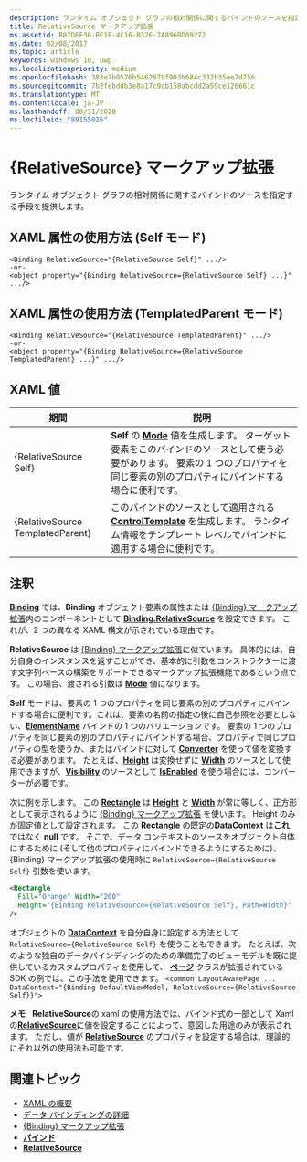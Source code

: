 ```yaml
---
description: ランタイム オブジェクト グラフの相対関係に関するバインドのソースを指定する手段を提供します。
title: RelativeSource マークアップ拡張
ms.assetid: B87DEF36-BE1F-4C16-B32E-7A896BD09272
ms.date: 02/08/2017
ms.topic: article
keywords: windows 10, uwp
ms.localizationpriority: medium
ms.openlocfilehash: 383e7b0576b5462879f903b684c332b35ee7d756
ms.sourcegitcommit: 7b2febddb3e8a17c9ab158abcdd2a59ce126661c
ms.translationtype: MT
ms.contentlocale: ja-JP
ms.lasthandoff: 08/31/2020
ms.locfileid: "89155026"
---
```

# <a name="relativesource-markup-extension"></a>{RelativeSource} マークアップ拡張


ランタイム オブジェクト グラフの相対関係に関するバインドのソースを指定する手段を提供します。

## <a name="xaml-attribute-usage-self-mode"></a>XAML 属性の使用方法 (Self モード)

``` syntax
<Binding RelativeSource="{RelativeSource Self}" .../>
-or-
<object property="{Binding RelativeSource={RelativeSource Self} ...}" .../>
```

## <a name="xaml-attribute-usage-templatedparent-mode"></a>XAML 属性の使用方法 (TemplatedParent モード)

``` syntax
<Binding RelativeSource="{RelativeSource TemplatedParent}" .../>
-or-
<object property="{Binding RelativeSource={RelativeSource TemplatedParent} ...}" .../>
```

## <a name="xaml-values"></a>XAML 値

| 期間 | 説明 |
|------|-------------|
| {RelativeSource Self} | <strong>Self</strong> の [<strong>Mode</strong>](/uwp/api/windows.ui.xaml.data.relativesource.mode) 値を生成します。 ターゲット要素をこのバインドのソースとして使う必要があります。 要素の 1 つのプロパティを同じ要素の別のプロパティにバインドする場合に便利です。 |
| {RelativeSource TemplatedParent} | このバインドのソースとして適用される [<strong>ControlTemplate</strong>](/uwp/api/Windows.UI.Xaml.Controls.ControlTemplate) を生成します。 ランタイム情報をテンプレート レベルでバインドに適用する場合に便利です。 | 

## <a name="remarks"></a>注釈

[**Binding**](/uwp/api/Windows.UI.Xaml.Data.Binding) では、**Binding** オブジェクト要素の属性または [{Binding} マークアップ拡張](binding-markup-extension.md)内のコンポーネントとして [**Binding.RelativeSource**](/uwp/api/windows.ui.xaml.data.binding.relativesource) を設定できます。 これが、2 つの異なる XAML 構文が示されている理由です。

**RelativeSource** は [{Binding} マークアップ拡張](binding-markup-extension.md)に似ています。  具体的には、自分自身のインスタンスを返すことができ、基本的に引数をコンストラクターに渡す文字列ベースの構築をサポートできるマークアップ拡張機能であるという点です。 この場合、渡される引数は [**Mode**](/uwp/api/windows.ui.xaml.data.relativesource.mode) 値になります。

**Self** モードは、要素の 1 つのプロパティを同じ要素の別のプロパティにバインドする場合に便利です。これは、要素の名前の指定の後に自己参照を必要としない、[**ElementName**](/uwp/api/windows.ui.xaml.data.binding.elementname) バインドの 1 つのバリエーションです。 要素の 1 つのプロパティを同じ要素の別のプロパティにバインドする場合、プロパティで同じプロパティの型を使うか、またはバインドに対して [**Converter**](/uwp/api/windows.ui.xaml.data.binding.converter) を使って値を変換する必要があります。 たとえば、[**Height**](/uwp/api/Windows.UI.Xaml.FrameworkElement.Height) は変換せずに [**Width**](/uwp/api/Windows.UI.Xaml.FrameworkElement.Width) のソースとして使用できますが、[**Visibility**](/uwp/api/windows.ui.xaml.controls.control.isenabled) のソースとして [**IsEnabled**](/uwp/api/Windows.UI.Xaml.Visibility) を使う場合には、コンバーターが必要です。

次に例を示します。 この [**Rectangle**](/uwp/api/Windows.UI.Xaml.Shapes.Rectangle) は [**Height**](/uwp/api/Windows.UI.Xaml.FrameworkElement.Height) と [**Width**](/uwp/api/Windows.UI.Xaml.FrameworkElement.Width) が常に等しく、正方形として表示されるように [{Binding} マークアップ拡張](binding-markup-extension.md) を使います。 Height のみが固定値として設定されます。 この **Rectangle** の既定の[**DataContext**](/uwp/api/windows.ui.xaml.frameworkelement.datacontext) は**これ**ではなく **null** です。 そこで、データ コンテキストのソースをオブジェクト自体にするために (そして他のプロパティにバインドできるようにするために)、{Binding} マークアップ拡張の使用時に `RelativeSource={RelativeSource Self}` 引数を使います。

```XML
<Rectangle
  Fill="Orange" Width="200"
  Height="{Binding RelativeSource={RelativeSource Self}, Path=Width}"
/>
```

オブジェクトの [**DataContext**](/uwp/api/windows.ui.xaml.frameworkelement.datacontext) を自分自身に設定する方法として `RelativeSource={RelativeSource Self}` を使うこともできます。  たとえば、次のような独自のデータバインディングのための準備完了のビューモデルを既に提供しているカスタムプロパティを使用して、 [**ページ**](/uwp/api/Windows.UI.Xaml.Controls.Page) クラスが拡張されている SDK の例では、この手法を使用できます。 `<common:LayoutAwarePage ... DataContext="{Binding DefaultViewModel, RelativeSource={RelativeSource Self}}">`

**メモ**   **RelativeSource**の xaml の使用方法では、バインド式の一部として Xaml の[**RelativeSource**](/uwp/api/windows.ui.xaml.data.binding.relativesource)に値を設定することによって、意図した用途のみが表示されます。 ただし、値が [**RelativeSource**](/uwp/api/Windows.UI.Xaml.Data.RelativeSource) のプロパティを設定する場合は、理論的にそれ以外の使用法も可能です。

## <a name="related-topics"></a>関連トピック

* [XAML の概要](xaml-overview.md)
* [データ バインディングの詳細](../data-binding/data-binding-in-depth.md)
* [{Binding} マークアップ拡張](binding-markup-extension.md)
* [**バインド**](/uwp/api/Windows.UI.Xaml.Data.Binding)
* [**RelativeSource**](/uwp/api/Windows.UI.Xaml.Data.RelativeSource)